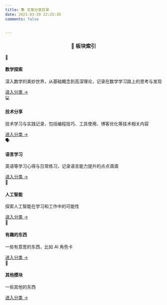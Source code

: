 ```yaml
---
title: 📚 文章分类目录
date: 2021-03-20 22:25:39
comments: false


---
```

<div align="center">
  <h3>📖 板块索引</h3>
</div>

<div class="categories-overview">
  <div class="categories-grid">
    <div class="category-item">
      <div class="category-header">
        <span class="category-icon">🧮</span>
        <h4 class="category-title">数学探索</h4>
      </div>
      <p class="category-desc">深入数学的美妙世界，从基础概念到高深理论，记录在数学学习路上的思考与发现</p>
      <a href="/categories/Math/" class="category-link">进入分类 →</a>
    </div>
    <div class="category-item">
      <div class="category-header">
        <span class="category-icon">💻</span>
        <h4 class="category-title">技术分享</h4>
      </div>
      <p class="category-desc">技术学习与实践记录，包括编程技巧、工具使用、博客优化等技术相关内容</p>
      <a href="/categories/技术记录与分享/" class="category-link">进入分类 →</a>
    </div>
    <div class="category-item">
      <div class="category-header">
        <span class="category-icon">🗣️</span>
        <h4 class="category-title">语言学习</h4>
      </div>
      <p class="category-desc">英语等学习心得与日常练习，记录语言能力提升的点点滴滴</p>
      <a href="/categories/语言学习/" class="category-link">进入分类 →</a>
    </div>
    <div class="category-item">
      <div class="category-header">
        <span class="category-icon">🤖</span>
        <h4 class="category-title">人工智能</h4>
      </div>
      <p class="category-desc">探索人工智能在学习和工作中的可能性</p>
      <a href="/categories/AI-LLM/" class="category-link">进入分类 →</a>
    </div>
    <div class="category-item">
      <div class="category-header">
        <span class="category-icon">📝</span>
        <h4 class="category-title">有趣的东西</h4>
      </div>
      <p class="category-desc">一些有意思的东西，比如 AI 角色卡</p>
      <a href="/categories/Interesting/" class="category-link">进入分类 →</a>
    </div>
    <div class="category-item">
      <div class="category-header">
        <span class="category-icon">🧪</span>
        <h4 class="category-title">其他模块</h4>
      </div>
      <p class="category-desc">一些其他的东西</p>
      <a href="/categories/其他/" class="category-link">进入分类 →</a>
    </div>
  </div>
</div>


